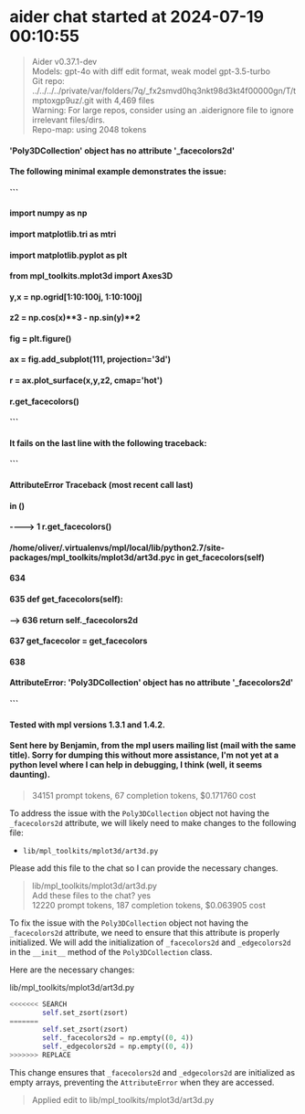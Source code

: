 
# aider chat started at 2024-07-19 00:10:55

> Aider v0.37.1-dev  
> Models: gpt-4o with diff edit format, weak model gpt-3.5-turbo  
> Git repo: ../../../../private/var/folders/7q/_fx2smvd0hq3nkt98d3kt4f00000gn/T/tmptoxgp9uz/.git with 4,469 files  
> Warning: For large repos, consider using an .aiderignore file to ignore irrelevant files/dirs.  
> Repo-map: using 2048 tokens  

#### 'Poly3DCollection' object has no attribute '_facecolors2d'  
#### The following minimal example demonstrates the issue:  
####   
#### ```  
#### import numpy as np  
#### import matplotlib.tri as mtri  
#### import matplotlib.pyplot as plt  
#### from mpl_toolkits.mplot3d import Axes3D  
####   
#### y,x = np.ogrid[1:10:100j, 1:10:100j]  
#### z2 = np.cos(x)**3 - np.sin(y)**2  
#### fig = plt.figure()  
#### ax = fig.add_subplot(111, projection='3d')  
#### r = ax.plot_surface(x,y,z2, cmap='hot')  
#### r.get_facecolors()  
#### ```  
####   
#### It fails on the last line with the following traceback:  
####   
#### ```  
#### AttributeError                            Traceback (most recent call last)  
#### <ipython-input-13-de0f41d662cd> in <module>()  
#### ----> 1 r.get_facecolors()  
####   
#### /home/oliver/.virtualenvs/mpl/local/lib/python2.7/site-packages/mpl_toolkits/mplot3d/art3d.pyc in get_facecolors(self)  
####     634  
####     635     def get_facecolors(self):  
#### --> 636         return self._facecolors2d  
####     637     get_facecolor = get_facecolors  
####     638  
####   
#### AttributeError: 'Poly3DCollection' object has no attribute '_facecolors2d'  
#### ```  
####   
#### Tested with mpl versions 1.3.1 and 1.4.2.  
####   
#### Sent here by Benjamin, from the mpl users mailing list (mail with the same title). Sorry for dumping this without more assistance, I'm not yet at a python level where I can help in debugging, I think (well, it seems daunting).  
####  
> 34151 prompt tokens, 67 completion tokens, $0.171760 cost  

To address the issue with the `Poly3DCollection` object not having the `_facecolors2d` attribute, we will likely need to make changes to the following file:

- `lib/mpl_toolkits/mplot3d/art3d.py`

Please add this file to the chat so I can provide the necessary changes.

> lib/mpl_toolkits/mplot3d/art3d.py  
> Add these files to the chat? yes  
> 12220 prompt tokens, 187 completion tokens, $0.063905 cost  

To fix the issue with the `Poly3DCollection` object not having the `_facecolors2d` attribute, we need to ensure that this attribute is properly initialized. We will add the initialization of `_facecolors2d` and `_edgecolors2d` in the `__init__` method of the `Poly3DCollection` class.

Here are the necessary changes:

lib/mpl_toolkits/mplot3d/art3d.py
```python
<<<<<<< SEARCH
        self.set_zsort(zsort)
=======
        self.set_zsort(zsort)
        self._facecolors2d = np.empty((0, 4))
        self._edgecolors2d = np.empty((0, 4))
>>>>>>> REPLACE
```

This change ensures that `_facecolors2d` and `_edgecolors2d` are initialized as empty arrays, preventing the `AttributeError` when they are accessed.

> Applied edit to lib/mpl_toolkits/mplot3d/art3d.py  
